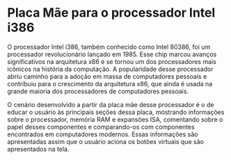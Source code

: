 # Placa Mãe para o processador Intel i386
O processador Intel i386, também conhecido como Intel 80386, foi um processador revolucionário lançado em 1985. Esse chip marcou avanços significativos na arquitetura x86 e se tornou um dos processadores mais icônicos na história da computação. A popularidade desse processador abriu caminho para a adoção em massa de computadores pessoais e contribuiu para o crescimento da arquitetura x86, que ainda é usada na grande maioria dos processadores de computadores pessoais.

O cenário desenvolvido a partir da placa mãe desse processador é o de educar o usuário às principais seções dessa placa, mostrando informações sobre o processador, memória RAM e expansões ISA, comentando sobre o papel desses componentes e comparando-os com componentes encontrados em computadores modernos. Essas informações são apresentadas assim que o usuário aciona os botões virtuais que são apresentados na tela.
